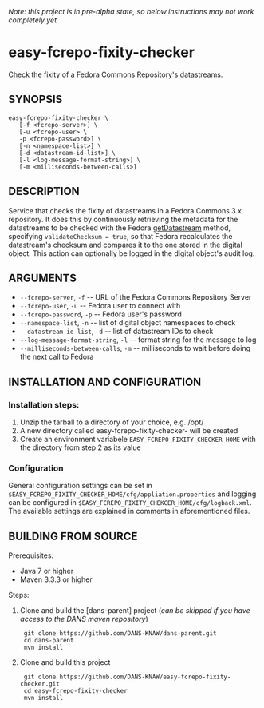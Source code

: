 *Note: this project is in pre-alpha state, so below instructions may not work completely yet*

easy-fcrepo-fixity-checker
==========================

Check the fixity of a Fedora Commons Repository's datastreams.

SYNOPSIS
--------

    easy-fcrepo-fixity-checker \
       [-f <fcrepo-server>] \
       [-u <fcrepo-user> \
       -p <fcrepo-password>] \
       [-n <namespace-list>] \
       [-d <datastream-id-list>] \
       [-l <log-message-format-string>] \
       [-m <milliseconds-between-calls>]


DESCRIPTION
-----------

Service that checks the fixity of datastreams in a Fedora Commons 3.x repository. It does this by continuously retrieving
the metadata for the datastreams to be checked with the Fedora [getDatastream] method, specifying ``validateChecksum = true``,
so that Fedora recalculates the datastream's checksum and compares it to the one stored in the digital object. This action
can optionally be logged in the digital object's audit log.

ARGUMENTS
---------

* ``--fcrepo-server``, ``-f`` -- URL of the Fedora Commons Repository Server
* ``--fcrepo-user``, ``-u`` -- Fedora user to connect with
* ``--fcrepo-password``, ``-p`` -- Fedora user's password
* ``--namespace-list``, ``-n`` -- list of digital object namespaces to check
* ``--datastream-id-list``, ``-d`` -- list of datastream IDs to check
* ``--log-message-format-string``, ``-l`` -- format string for the message to log
* ``--milliseconds-between-calls``, ``-m`` -- milliseconds to wait before doing the next call to Fedora


INSTALLATION AND CONFIGURATION
------------------------------

### Installation steps:

1. Unzip the tarball to a directory of your choice, e.g. /opt/
2. A new directory called easy-fcrepo-fixity-checker-<version> will be created
3. Create an environment variabele ``EASY_FCREPO_FIXITY_CHECKER_HOME`` with the directory from step 2 as its value


### Configuration

General configuration settings can be set in ``$EASY_FCREPO_FIXITY_CHECKER_HOME/cfg/appliation.properties`` 
and logging can be configured in ``$EASY_FCREPO_FIXITY_CHEKCER_HOME/cfg/logback.xml``. The available settings are 
explained in comments in aforementioned files.


BUILDING FROM SOURCE
--------------------

Prerequisites:

* Java 7 or higher
* Maven 3.3.3 or higher
 
Steps:

1. Clone and build the [dans-parent] project (*can be skipped if you have access to the DANS maven repository*)
      
        git clone https://github.com/DANS-KNAW/dans-parent.git
        cd dans-parent
        mvn install
2. Clone and build this project

        git clone https://github.com/DANS-KNAW/easy-fcrepo-fixity-checker.git
        cd easy-fcrepo-fixity-checker
        mvn install
        
[getDatastream]: https://wiki.duraspace.org/display/FEDORA38/REST+API#RESTAPI-getDatastream
